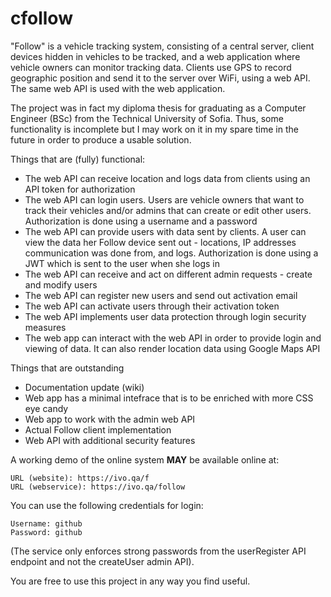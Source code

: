 cfollow
=======

"Follow" is a vehicle tracking system, consisting of a central server, client devices hidden in vehicles to be tracked, and a web application where vehicle owners can monitor tracking data.
Clients use GPS to record geographic position and send it to the server over WiFi, using a web API. The same web API is used with the web application.

The project was in fact my diploma thesis for graduating as a Computer Engineer (BSc) from the Technical University of Sofia. Thus, some functionality is incomplete but I may work on it in my spare time in the future in order to produce a usable solution.

Things that are (fully) functional:
 - The web API can receive location and logs data from clients using an API token for authorization
 - The web API can login users. Users are vehicle owners that want to track their vehicles and/or admins that can create or edit other users. Authorization is done using a username and a password
 - The web API can provide users with data sent by clients. A user can view the data her Follow device sent out - locations, IP addresses communication was done from, and logs. Authorization is done using a JWT which is sent to the user when she logs in
 - The web API can receive and act on different admin requests - create and modify users
 - The web API can register new users and send out activation email
 - The web API can activate users through their activation token
 - The web API implements user data protection through login security measures
 - The web app can interact with the web API in order to provide login and viewing of data. It can also render location data using Google Maps API
 
Things that are outstanding
 - Documentation update (wiki)
 - Web app has a minimal intefrace that is to be enriched with more CSS eye candy
 - Web app to work with the admin web API
 - Actual Follow client implementation
 - Web API with additional security features

A working demo of the online system **MAY** be available online at:

    URL (website): https://ivo.qa/f
    URL (webservice): https://ivo.qa/follow

You can use the following credentials for login:

    Username: github
    Password: github
    
(The service only enforces strong passwords from the userRegister API endpoint and not the createUser admin API).

You are free to use this project in any way you find useful. 
